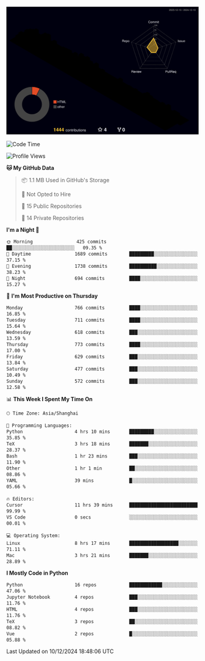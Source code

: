 <!--![](https://raw.githubusercontent.com/BorisYang326/BorisYang326/output/github-contribution-grid-snake-dark.svg) -->
![](./profile-3d-contrib/profile-night-rainbow.svg)
<!--START_SECTION:waka-->
![Code Time](http://img.shields.io/badge/Code%20Time-670%20hrs%2049%20mins-blue)

![Profile Views](http://img.shields.io/badge/Profile%20Views-0-blue)

**🐱 My GitHub Data** 

> 📦 1.1 MB Used in GitHub's Storage 
 > 
> 🚫 Not Opted to Hire
 > 
> 📜 15 Public Repositories 
 > 
> 🔑 14 Private Repositories 
 > 
**I'm a Night 🦉** 

```text
🌞 Morning                425 commits         ██░░░░░░░░░░░░░░░░░░░░░░░   09.35 % 
🌆 Daytime                1689 commits        █████████░░░░░░░░░░░░░░░░   37.15 % 
🌃 Evening                1738 commits        ██████████░░░░░░░░░░░░░░░   38.23 % 
🌙 Night                  694 commits         ████░░░░░░░░░░░░░░░░░░░░░   15.27 % 
```
📅 **I'm Most Productive on Thursday** 

```text
Monday                   766 commits         ████░░░░░░░░░░░░░░░░░░░░░   16.85 % 
Tuesday                  711 commits         ████░░░░░░░░░░░░░░░░░░░░░   15.64 % 
Wednesday                618 commits         ███░░░░░░░░░░░░░░░░░░░░░░   13.59 % 
Thursday                 773 commits         ████░░░░░░░░░░░░░░░░░░░░░   17.00 % 
Friday                   629 commits         ███░░░░░░░░░░░░░░░░░░░░░░   13.84 % 
Saturday                 477 commits         ███░░░░░░░░░░░░░░░░░░░░░░   10.49 % 
Sunday                   572 commits         ███░░░░░░░░░░░░░░░░░░░░░░   12.58 % 
```


📊 **This Week I Spent My Time On** 

```text
🕑︎ Time Zone: Asia/Shanghai

💬 Programming Languages: 
Python                   4 hrs 10 mins       █████████░░░░░░░░░░░░░░░░   35.85 % 
TeX                      3 hrs 18 mins       ███████░░░░░░░░░░░░░░░░░░   28.37 % 
Bash                     1 hr 23 mins        ███░░░░░░░░░░░░░░░░░░░░░░   11.90 % 
Other                    1 hr 1 min          ██░░░░░░░░░░░░░░░░░░░░░░░   08.86 % 
YAML                     39 mins             █░░░░░░░░░░░░░░░░░░░░░░░░   05.66 % 

🔥 Editors: 
Cursor                   11 hrs 39 mins      █████████████████████████   99.99 % 
VS Code                  0 secs              ░░░░░░░░░░░░░░░░░░░░░░░░░   00.01 % 

💻 Operating System: 
Linux                    8 hrs 17 mins       ██████████████████░░░░░░░   71.11 % 
Mac                      3 hrs 21 mins       ███████░░░░░░░░░░░░░░░░░░   28.89 % 
```

**I Mostly Code in Python** 

```text
Python                   16 repos            ████████████░░░░░░░░░░░░░   47.06 % 
Jupyter Notebook         4 repos             ███░░░░░░░░░░░░░░░░░░░░░░   11.76 % 
HTML                     4 repos             ███░░░░░░░░░░░░░░░░░░░░░░   11.76 % 
TeX                      3 repos             ██░░░░░░░░░░░░░░░░░░░░░░░   08.82 % 
Vue                      2 repos             █░░░░░░░░░░░░░░░░░░░░░░░░   05.88 % 
```




 Last Updated on 10/12/2024 18:48:06 UTC
<!--END_SECTION:waka-->
